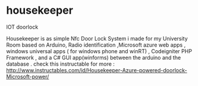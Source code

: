 # housekeeper
IOT doorlock

Housekeeper is as simple Nfc Door Lock System i made for my University Room based on Arduino, Radio identification ,Microsoft azure web apps , windows universal apps ( for windows phone and winRT) ,
Codeigniter PHP Framework , and a C# GUI app(winforms) between the arduino and the database .
check this instructable for more : http://www.instructables.com/id/Housekeeper-Azure-powered-doorlock-Microsoft-power/

